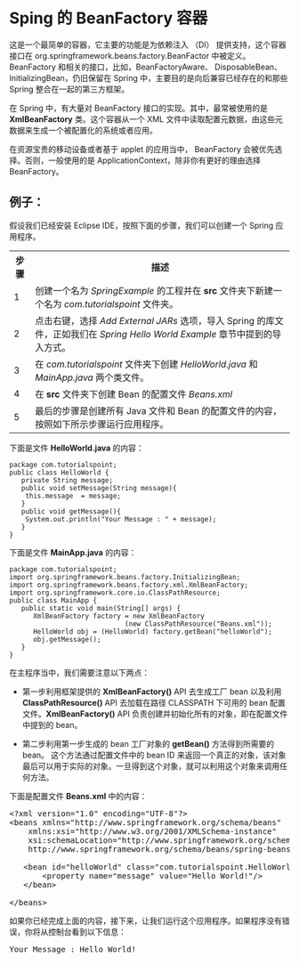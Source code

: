 # Sping 的 BeanFactory 容器 

这是一个最简单的容器，它主要的功能是为依赖注入 （DI） 提供支持，这个容器接口在 org.springframework.beans.factory.BeanFactor 中被定义。 BeanFactory 和相关的接口，比如，BeanFactoryAware、  DisposableBean、InitializingBean，仍旧保留在 Spring 中，主要目的是向后兼容已经存在的和那些 Spring 整合在一起的第三方框架。

在 Spring 中，有大量对 BeanFactory 接口的实现。其中，最常被使用的是 **XmlBeanFactory** 类。这个容器从一个 XML 文件中读取配置元数据，由这些元数据来生成一个被配置化的系统或者应用。

在资源宝贵的移动设备或者基于 applet 的应用当中， BeanFactory 会被优先选择。否则，一般使用的是 ApplicationContext，除非你有更好的理由选择 BeanFactory。

## 例子： 

假设我们已经安装 Eclipse IDE，按照下面的步骤，我们可以创建一个 Spring 应用程序。

<table class="table table-bordered">
<tr><th class="fivepct">步骤</th><th>描述</th></tr>
<tr><td>1</td><td>创建一个名为 <i>SpringExample</i> 的工程并在 <b>src</b> 文件夹下新建一个名为 <i>com.tutorialspoint</i> 文件夹。</td></tr>
<tr><td>2</td><td>点击右键，选择 <i>Add External JARs</i> 选项，导入 Spring 的库文件，正如我们在 <i>Spring Hello World Example</i> 章节中提到的导入方式。</td></tr>
<tr><td>3</td><td>在 <i>com.tutorialspoint</i> 文件夹下创建 <i>HelloWorld.java</i> 和 <i>MainApp.java</i> 两个类文件。</td></tr>
<tr><td>4</td><td>在 <b>src</b> 文件夹下创建 Bean 的配置文件 <i>Beans.xml</i> </td></tr>
<tr><td>5</td><td>最后的步骤是创建所有 Java 文件和 Bean 的配置文件的内容，按照如下所示步骤运行应用程序。</td></tr>
</table>

下面是文件 **HelloWorld.java** 的内容：

```
package com.tutorialspoint;
public class HelloWorld {
   private String message;
   public void setMessage(String message){
  	this.message  = message;
   }
   public void getMessage(){
  	System.out.println("Your Message : " + message);
   }
}
```
  
下面是文件 **MainApp.java** 的内容：

```
package com.tutorialspoint;
import org.springframework.beans.factory.InitializingBean;
import org.springframework.beans.factory.xml.XmlBeanFactory;
import org.springframework.core.io.ClassPathResource;
public class MainApp {
   public static void main(String[] args) {
      XmlBeanFactory factory = new XmlBeanFactory
                             (new ClassPathResource("Beans.xml"));
      HelloWorld obj = (HelloWorld) factory.getBean("helloWorld");
      obj.getMessage();
   }
}
```

在主程序当中，我们需要注意以下两点：

- 第一步利用框架提供的 **XmlBeanFactory()** API 去生成工厂 bean 以及利用 **ClassPathResource()** API 去加载在路径 CLASSPATH 下可用的 bean 配置文件。**XmlBeanFactory()** API 负责创建并初始化所有的对象，即在配置文件中提到的 bean。

- 第二步利用第一步生成的 bean 工厂对象的 **getBean()** 方法得到所需要的 bean。 这个方法通过配置文件中的 bean ID 来返回一个真正的对象，该对象最后可以用于实际的对象。一旦得到这个对象，就可以利用这个对象来调用任何方法。

下面是配置文件 **Beans.xml** 中的内容：

<pre>
&lt;?xml version="1.0" encoding="UTF-8"?&gt;
&lt;beans xmlns="http://www.springframework.org/schema/beans"
    xmlns:xsi="http://www.w3.org/2001/XMLSchema-instance"
    xsi:schemaLocation="http://www.springframework.org/schema/beans
    http://www.springframework.org/schema/beans/spring-beans-3.0.xsd"&gt;

   &lt;bean id="helloWorld" class="com.tutorialspoint.HelloWorld"&gt;
       &lt;property name="message" value="Hello World!"/&gt;
   &lt;/bean&gt;

&lt;/beans&gt;
</pre>

如果你已经完成上面的内容，接下来，让我们运行这个应用程序。如果程序没有错误，你将从控制台看到以下信息：

<pre class="result notranslate">
Your Message : Hello World!
</pre>
